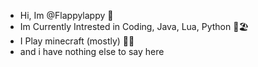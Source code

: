 - Hi, Im @Flappylappy 🌴
- Im Currently Intrested in Coding, Java, Lua, Python 🌱🏖️
- I Play minecraft (mostly) 🗿🥤
- and i have nothing else to say here
